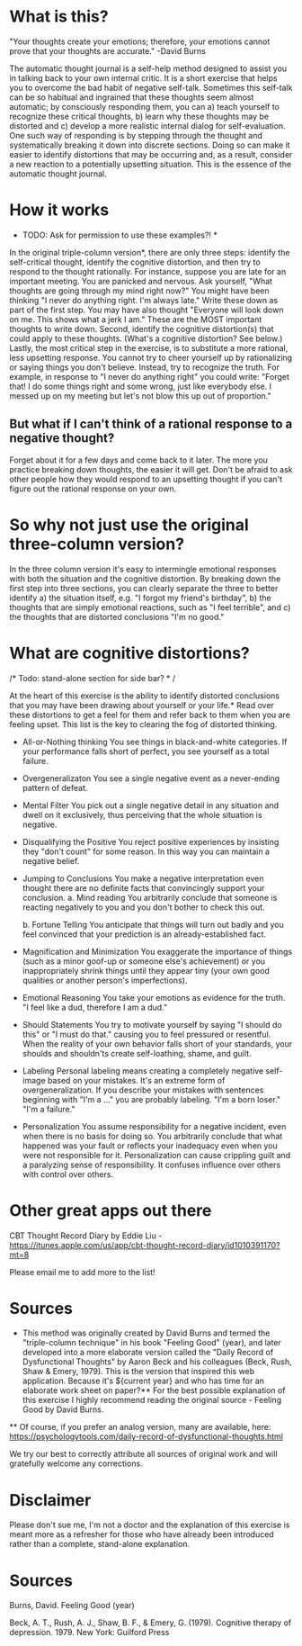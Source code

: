 # What is this?

"Your thoughts create your emotions; therefore, your emotions cannot prove that your thoughts are accurate." -David Burns

The automatic thought journal is a self-help method designed to assist you in talking back to your own internal critic.  It is a short exercise that helps you to overcome the bad habit of negative self-talk.  Sometimes this self-talk can be so habitual and ingrained that these thoughts seem almost automatic; by consciously responding them, you can a) teach yourself to recognize these critical thoughts, b) learn why these thoughts may be distorted and c) develop a more realistic internal dialog for self-evaluation.  One such way of responding is by stepping through the thought and systematically breaking it down into discrete sections. Doing so can make it easier to identify distortions that may be occurring and, as a result, consider a new reaction to a potentially upsetting situation. This is the essence of the automatic thought journal.

# How it works
* TODO: Ask for permission to use these examples?! *

In the original triple-column version*, there are only three steps: identify the self-critical thought, identify the cognitive distortion, and then try to respond to the thought rationally.  For instance, suppose you are late for an important meeting.  You are panicked and nervous. Ask yourself, "What thoughts are going through my mind right now?"  You might have been thinking "I never do anything right.  I'm always late." Write these down as part of the first step. You may have also thought "Everyone will look down on me.  This shows what a jerk I am." These are the MOST important thoughts to write down.  Second, identify the cognitive distortion(s) that could apply to these thoughts. (What's a cognitive distortion? See below.) Lastly, the most critical step in the exercise, is to substitute a more rational, less upsetting response. You cannot try to cheer yourself up by rationalizing or saying things you don't believe.  Instead, try to recognize the truth.  For example, in response to "I never do anything right" you could write: "Forget that! I do some things right and some wrong, just like everybody else.  I messed up on my meeting but let's not blow this up out of proportion."  

## But what if I can't think of a rational response to a negative thought?
Forget about it for a few days and come back to it later.  The more you practice breaking down thoughts, the easier it will get.  Don't be afraid to ask other people how they would respond to an upsetting thought if you can't figure out the rational response on your own. 

# So why not just use the original three-column version?
In the three column version it's easy to intermingle emotional responses with both the situation and the cognitive distortion. By breaking down the first step into three sections, you can clearly separate the three to better identify a) the situation itself, e.g. "I forgot my friend's birthday", b) the thoughts that are simply emotional reactions, such as "I feel terrible", and c) the thoughts that are distorted conclusions "I'm no good."

# What are cognitive distortions?
/* Todo: stand-alone section for side bar? * /

At the heart of this exercise is the ability to identify distorted conclusions that you may have been drawing about yourself or your life.*  Read over these distortions to get a feel for them and refer back to them when you are feeling upset.  This list is the key to clearing the fog of distorted thinking. 

- All-or-Nothing thinking
  You see things in black-and-white categories.  If your performance falls short of perfect, you see yourself as a total failure.

- Overgeneralizaton
  You see a single negative event as a never-ending pattern of defeat.

- Mental Filter 
  You pick out a single negative detail in any situation and dwell on it exclusively, thus perceiving that the whole situation is negative.
  
- Disqualifying the Positive
  You reject positive experiences by insisting they "don't count" for some reason.  In this way you can maintain a negative belief.

- Jumping to Conclusions
  You make a negative interpretation even thought there are no definite facts that convincingly support your conclusion.
    a. Mind reading
      You arbitrarily conclude that someone is reacting negatively to you and you don't bother to check this out.
      
    b. Fortune Telling
      You anticipate that things will turn out badly and you feel convinced that your prediction is an already-established fact.

- Magnification and Minimization 
  You exaggerate the importance of things (such as a minor goof-up or someone else's achievement) or you inappropriately shrink things until they appear tiny (your own good qualities or another person's imperfections).

- Emotional Reasoning
  You take your emotions as evidence for the truth.  "I feel like a dud, therefore I am a dud."
  
- Should Statements
  You try to motivate yourself by saying "I should do this" or "I must do that." causing you to feel pressured or resentful. When the reality of your own behavior falls short of your standards, your shoulds and shouldn'ts create self-loathing, shame, and guilt.
  
- Labeling
  Personal labeling means creating a completely negative self-image based on your mistakes.  It's an extreme form of overgeneralization.  If you describe your mistakes with sentences beginning with "I'm a ..." you are probably labeling.  "I'm a born loser." "I'm a failure."
  
- Personalization
  You assume responsibility for a negative incident, even when there is no basis for doing so.  You arbitrarily conclude that what happened was your fault or reflects your inadequacy even when you were not responsible for it.  Personalization can cause crippling guilt and a paralyzing sense of responsibility.  It confuses influence over others with control over others. 
  
# Other great apps out there

CBT Thought Record Diary by Eddie Liu - https://itunes.apple.com/us/app/cbt-thought-record-diary/id1010391170?mt=8

Please email me to add more to the list!

# Sources

* This method was originally created by David Burns and termed the "triple-column technique" in his book "Feeling Good" (year), and later developed into a more elaborate version called the "Daily Record of Dysfunctional Thoughts" by Aaron Beck and his colleagues (Beck, Rush, Shaw & Emery, 1979).  This is the version that inspired this web application.  Because it's ${current year} and who has time for an elaborate work sheet on paper?**  For the best possible explanation of this exercise I highly recommend reading the original source - Feeling Good by David Burns.  

** Of course, if you prefer an analog version, many are available, here:
https://psychologytools.com/daily-record-of-dysfunctional-thoughts.html

We try our best to correctly attribute all sources of original work and will gratefully welcome any corrections.

# Disclaimer
Please don't sue me, I'm not a doctor and the explanation of this exercise is meant more as a refresher for those who have already been introduced rather than a complete, stand-alone explanation.

# Sources
Burns, David. Feeling Good (year)

Beck, A. T., Rush, A. J., Shaw, B. F., & Emery, G. (1979). Cognitive therapy of depression. 1979. New York: Guilford Press
